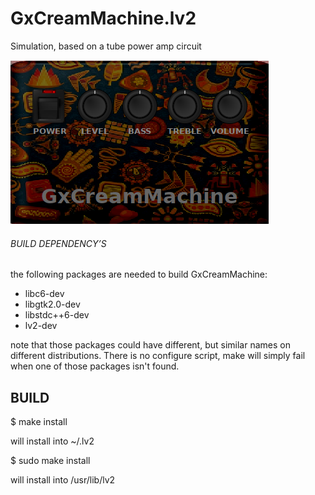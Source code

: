 # GxCreamMachine.lv2
Simulation, based on a tube power amp circuit 


![GxCreamMachine](https://raw.githubusercontent.com/brummer10/GxCreamMachine.lv2/master/GxCreamMachine.png)


###### BUILD DEPENDENCY’S 

the following packages are needed to build GxCreamMachine:

- libc6-dev
- libgtk2.0-dev
- libstdc++6-dev
- lv2-dev

note that those packages could have different, but similar names 
on different distributions. There is no configure script, 
make will simply fail when one of those packages isn't found.

## BUILD 

$ make install

will install into ~/.lv2

$ sudo make install

will install into /usr/lib/lv2

